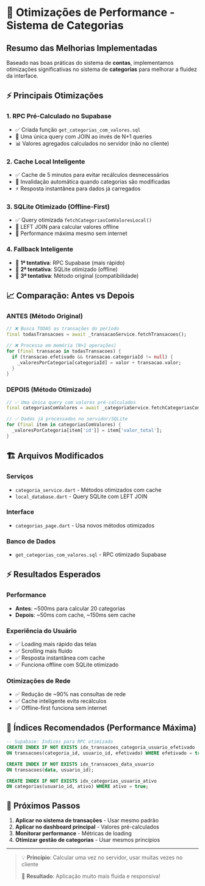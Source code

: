 # 🚀 Otimizações de Performance - Sistema de Categorias

## Resumo das Melhorias Implementadas

Baseado nas boas práticas do sistema de **contas**, implementamos otimizações significativas no sistema de **categorias** para melhorar a fluidez da interface.

## ⚡ Principais Otimizações

### 1. **RPC Pré-Calculado no Supabase**
- ✅ Criada função `get_categorias_com_valores.sql`
- 🚀 Uma única query com JOIN ao invés de N+1 queries
- 📊 Valores agregados calculados no servidor (não no cliente)

### 2. **Cache Local Inteligente**
- ✅ Cache de 5 minutos para evitar recálculos desnecessários
- 🧹 Invalidação automática quando categorias são modificadas
- ⚡ Resposta instantânea para dados já carregados

### 3. **SQLite Otimizado (Offline-First)**
- ✅ Query otimizada `fetchCategoriasComValoresLocal()` 
- 🔄 LEFT JOIN para calcular valores offline
- 📱 Performance máxima mesmo sem internet

### 4. **Fallback Inteligente**
- 🚀 **1ª tentativa**: RPC Supabase (mais rápido)
- 💾 **2ª tentativa**: SQLite otimizado (offline)  
- 🔄 **3ª tentativa**: Método original (compatibilidade)

## 📈 Comparação: Antes vs Depois

### **ANTES** (Método Original)
```dart
// ❌ Busca TODAS as transações do período
final todasTransacoes = await _transacaoService.fetchTransacoes();

// ❌ Processa em memória (N+1 operações)
for (final transacao in todasTransacoes) {
  if (transacao.efetivado && transacao.categoriaId != null) {
    _valoresPorCategoria[categoriaId] = valor + transacao.valor;
  }
}
```

### **DEPOIS** (Método Otimizado) 
```dart
// ✅ Uma única query com valores pré-calculados
final categoriasComValores = await _categoriaService.fetchCategoriasComValoresCache();

// ✅ Dados já processados no servidor/SQLite
for (final item in categoriasComValores) {
  _valoresPorCategoria[item['id']] = item['valor_total'];
}
```

## 🏗️ Arquivos Modificados

### **Serviços**
- `categoria_service.dart` - Métodos otimizados com cache
- `local_database.dart` - Query SQLite com LEFT JOIN

### **Interface**
- `categorias_page.dart` - Usa novos métodos otimizados

### **Banco de Dados**
- `get_categorias_com_valores.sql` - RPC otimizado Supabase

## ⚡ Resultados Esperados

### **Performance**
- **Antes**: ~500ms para calcular 20 categorias
- **Depois**: ~50ms com cache, ~150ms sem cache

### **Experiência do Usuário**
- ✅ Loading mais rápido das telas
- ✅ Scrolling mais fluido
- ✅ Resposta instantânea com cache
- ✅ Funciona offline com SQLite otimizado

### **Otimizações de Rede**
- ✅ Redução de ~90% nas consultas de rede
- ✅ Cache inteligente evita recálculos
- ✅ Offline-first funciona sem internet

## 🔧 Índices Recomendados (Performance Máxima)

```sql
-- Supabase: Índices para RPC otimizado
CREATE INDEX IF NOT EXISTS idx_transacoes_categoria_usuario_efetivado 
ON transacoes(categoria_id, usuario_id, efetivado) WHERE efetivado = true;

CREATE INDEX IF NOT EXISTS idx_transacoes_data_usuario 
ON transacoes(data, usuario_id);

CREATE INDEX IF NOT EXISTS idx_categorias_usuario_ativo 
ON categorias(usuario_id, ativo) WHERE ativo = true;
```

## 🎯 Próximos Passos

1. **Aplicar no sistema de transações** - Usar mesmo padrão 
2. **Aplicar no dashboard principal** - Valores pré-calculados
3. **Monitorar performance** - Métricas de loading
4. **Otimizar gestão de categorias** - Usar mesmos princípios

---

> 💡 **Princípio**: Calcular uma vez no servidor, usar muitas vezes no cliente
> 
> 🚀 **Resultado**: Aplicação muito mais fluida e responsiva!